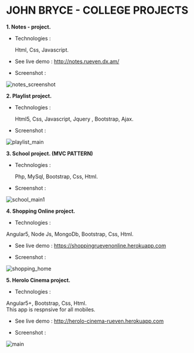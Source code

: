 # JOHN BRYCE - COLLEGE PROJECTS

**1. Notes - project.**

* Technologies :

  Html, Css, Javascript.
  
* See live demo :
http://notes.rueven.dx.am/

* Screenshot :

![notes_screenshot](https://user-images.githubusercontent.com/40452887/46908836-7ea6ae00-cf31-11e8-919d-d495c88e3510.png)

**2. Playlist project.**

*  Technologies :
   
   Html5, Css, Javascript, Jquery , Bootstrap, Ajax.

*  Screenshot : 

![playlist_main](https://user-images.githubusercontent.com/40452887/46909063-1ce84300-cf35-11e8-8212-fe4c25d21fd3.png)

**3. School project. (MVC PATTERN)**

* Technologies :

  Php, MySql, Bootstrap, Css, Html.

* Screenshot :

![school_main1](https://user-images.githubusercontent.com/40452887/46909734-d3512580-cf3f-11e8-955f-5badc903f2ab.png)

**4. Shopping Online project.**

* Technologies :

Angular5, Node Js, MongoDb, Bootstrap, Css, Html.

* See live demo :
https://shoppingruevenonline.herokuapp.com

* Screenshot :

![shopping_home](https://user-images.githubusercontent.com/40452887/51164852-fd034b00-18a6-11e9-82a2-f348ac88241c.png)

**5. Herolo Cinema project.**

* Technologies :

Angular5+, Bootstrap, Css, Html.</br>
This app is respnsive for all mobiles.


* See live demo :
http://herolo-cinema-rueven.herokuapp.com


* Screenshot :  

![main](https://user-images.githubusercontent.com/40452887/52342573-7a415c00-2a1e-11e9-986a-048a2cc40e12.png)


